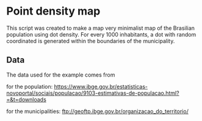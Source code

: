 # Point density map

This script was created to make a map very minimalist map of the Brasilian population using dot density. 
For every 1000 inhabitants, a dot with random coordinated is generated within the boundaries of the
municipality. 

## Data
The data used for the example comes from 

for the population: 
https://www.ibge.gov.br/estatisticas-novoportal/sociais/populacao/9103-estimativas-de-populacao.html?=&t=downloads

for the municipalities: 
ftp://geoftp.ibge.gov.br/organizacao_do_territorio/ 
